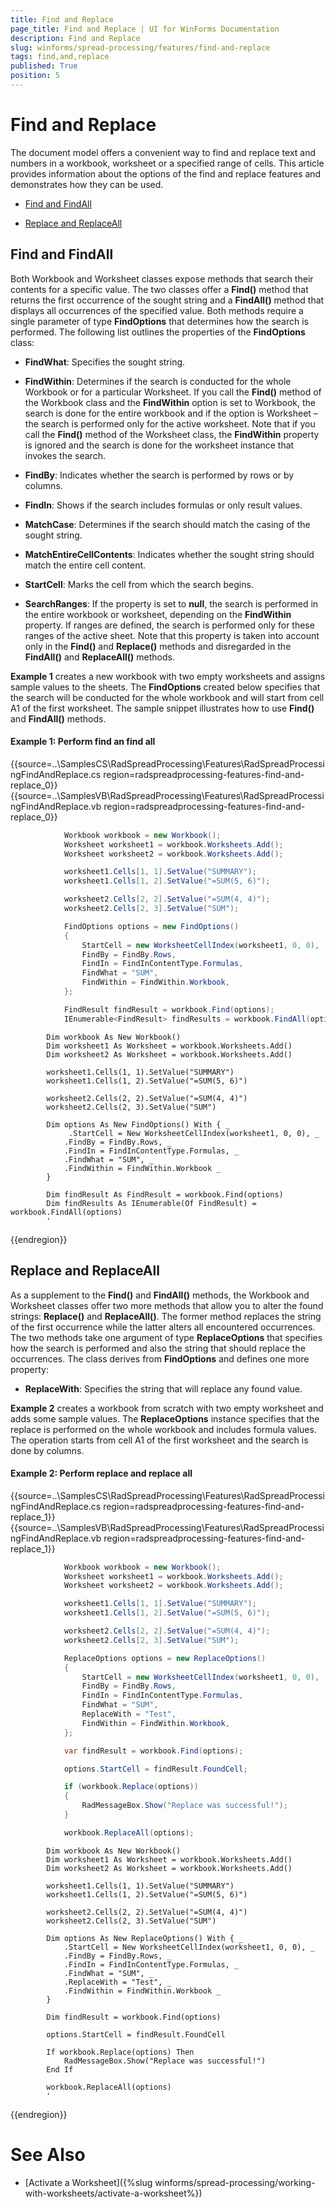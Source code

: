 ```yaml
---
title: Find and Replace
page_title: Find and Replace | UI for WinForms Documentation
description: Find and Replace
slug: winforms/spread-processing/features/find-and-replace
tags: find,and,replace
published: True
position: 5
---
```


# Find and Replace

The document model offers a convenient way to find and replace text and numbers in a workbook, worksheet or a specified range of cells. This article provides information about the options of the find and replace features and demonstrates how they can be used.

* [Find and FindAll](#find-and-findall)

* [Replace and ReplaceAll](#replace-and-replaceall)

## Find and FindAll

Both Workbook and Worksheet classes expose methods that search their contents for a specific value. The two classes offer a __Find()__ method that returns the first occurrence of the sought string and a __FindAll()__ method that displays all occurrences of the specified value. Both methods require a single parameter of type __FindOptions__ that determines how the search is performed. The following list outlines the properties of the __FindOptions__ class:
        

* __FindWhat__: Specifies the sought string.
            

* __FindWithin__: Determines if the search is conducted for the whole Workbook or for a particular Worksheet. If you call the __Find()__ method of the Workbook class and the __FindWithin__ option is set to Workbook, the search is done for the entire workbook and if the option is Worksheet – the search is performed only for the active worksheet. Note that if you call the __Find()__ method of the Worksheet class, the __FindWithin__ property is ignored and the search is done for the worksheet instance that invokes the search.
            

* __FindBy__: Indicates whether the search is performed by rows or by columns.
            

* __FindIn__: Shows if the search includes formulas or only result values.
            

* __MatchCase__: Determines if the search should match the casing of the sought string.
            

* __MatchEntireCellContents__: Indicates whether the sought string should match the entire cell content.
            

* __StartCell__: Marks the cell from which the search begins.
            

* __SearchRanges__: If the property is set to __null__, the search is performed in the entire workbook or worksheet, depending on the __FindWithin__ property. If ranges are defined, the search is performed only for these ranges of the active sheet. Note that this property is taken into account only in the __Find()__ and __Replace()__ methods and disregarded in the __FindAll()__ and __ReplaceAll()__ methods.
            

__Example 1__ creates a new workbook with two empty worksheets and assigns sample values to the sheets. The __FindOptions__ created below specifies that the search will be conducted for the whole workbook and will start from cell A1 of the first worksheet. The sample snippet illustrates how to use __Find()__ and __FindAll()__ methods.

#### Example 1: Perform find an find all

{{source=..\SamplesCS\RadSpreadProcessing\Features\RadSpreadProcessingFindAndReplace.cs region=radspreadprocessing-features-find-and-replace_0}} 
{{source=..\SamplesVB\RadSpreadProcessing\Features\RadSpreadProcessingFindAndReplace.vb region=radspreadprocessing-features-find-and-replace_0}} 

````C#
            Workbook workbook = new Workbook();
            Worksheet worksheet1 = workbook.Worksheets.Add();
            Worksheet worksheet2 = workbook.Worksheets.Add();

            worksheet1.Cells[1, 1].SetValue("SUMMARY");
            worksheet1.Cells[1, 2].SetValue("=SUM(5, 6)");

            worksheet2.Cells[2, 2].SetValue("=SUM(4, 4)");
            worksheet2.Cells[2, 3].SetValue("SUM");

            FindOptions options = new FindOptions()
            {
                StartCell = new WorksheetCellIndex(worksheet1, 0, 0),
                FindBy = FindBy.Rows,
                FindIn = FindInContentType.Formulas,
                FindWhat = "SUM",
                FindWithin = FindWithin.Workbook,
            };

            FindResult findResult = workbook.Find(options);
            IEnumerable<FindResult> findResults = workbook.FindAll(options);
````
````VB.NET
        Dim workbook As New Workbook()
        Dim worksheet1 As Worksheet = workbook.Worksheets.Add()
        Dim worksheet2 As Worksheet = workbook.Worksheets.Add()

        worksheet1.Cells(1, 1).SetValue("SUMMARY")
        worksheet1.Cells(1, 2).SetValue("=SUM(5, 6)")

        worksheet2.Cells(2, 2).SetValue("=SUM(4, 4)")
        worksheet2.Cells(2, 3).SetValue("SUM")

        Dim options As New FindOptions() With { _
             .StartCell = New WorksheetCellIndex(worksheet1, 0, 0), _
            .FindBy = FindBy.Rows, _
            .FindIn = FindInContentType.Formulas, _
            .FindWhat = "SUM", _
            .FindWithin = FindWithin.Workbook _
        }

        Dim findResult As FindResult = workbook.Find(options)
        Dim findResults As IEnumerable(Of FindResult) = workbook.FindAll(options)
        '
````

{{endregion}} 

## Replace and ReplaceAll

As a supplement to the __Find()__ and __FindAll()__ methods, the Workbook and Worksheet classes offer two more methods that allow you to alter the found strings: __Replace()__ and __ReplaceAll()__. The former method replaces the string of the first occurrence while the latter alters all encountered occurrences. The two methods take one argument of type __ReplaceOptions__ that specifies how the search is performed and also the string that should replace the occurrences. The class derives from __FindOptions__ and defines one more property:
        
* __ReplaceWith__: Specifies the string that will replace any found value.

__Example 2__ creates a workbook from scratch with two empty worksheet and adds some sample values. The __ReplaceOptions__ instance specifies that the replace is performed on the whole workbook and includes formula values. The operation starts from cell A1 of the first worksheet and the search is done by columns.

#### Example 2: Perform replace and replace all

{{source=..\SamplesCS\RadSpreadProcessing\Features\RadSpreadProcessingFindAndReplace.cs region=radspreadprocessing-features-find-and-replace_1}} 
{{source=..\SamplesVB\RadSpreadProcessing\Features\RadSpreadProcessingFindAndReplace.vb region=radspreadprocessing-features-find-and-replace_1}} 

````C#
            Workbook workbook = new Workbook();
            Worksheet worksheet1 = workbook.Worksheets.Add();
            Worksheet worksheet2 = workbook.Worksheets.Add();

            worksheet1.Cells[1, 1].SetValue("SUMMARY");
            worksheet1.Cells[1, 2].SetValue("=SUM(5, 6)");

            worksheet2.Cells[2, 2].SetValue("=SUM(4, 4)");
            worksheet2.Cells[2, 3].SetValue("SUM");

            ReplaceOptions options = new ReplaceOptions()
            {
                StartCell = new WorksheetCellIndex(worksheet1, 0, 0),
                FindBy = FindBy.Rows,
                FindIn = FindInContentType.Formulas,
                FindWhat = "SUM",
                ReplaceWith = "Test",
                FindWithin = FindWithin.Workbook,
            };

            var findResult = workbook.Find(options);

            options.StartCell = findResult.FoundCell;

            if (workbook.Replace(options))
            {
                RadMessageBox.Show("Replace was successful!");
            }

            workbook.ReplaceAll(options);
````
````VB.NET
        Dim workbook As New Workbook()
        Dim worksheet1 As Worksheet = workbook.Worksheets.Add()
        Dim worksheet2 As Worksheet = workbook.Worksheets.Add()

        worksheet1.Cells(1, 1).SetValue("SUMMARY")
        worksheet1.Cells(1, 2).SetValue("=SUM(5, 6)")

        worksheet2.Cells(2, 2).SetValue("=SUM(4, 4)")
        worksheet2.Cells(2, 3).SetValue("SUM")

        Dim options As New ReplaceOptions() With { _
            .StartCell = New WorksheetCellIndex(worksheet1, 0, 0), _
            .FindBy = FindBy.Rows, _
            .FindIn = FindInContentType.Formulas, _
            .FindWhat = "SUM", _
            .ReplaceWith = "Test", _
            .FindWithin = FindWithin.Workbook _
        }

        Dim findResult = workbook.Find(options)

        options.StartCell = findResult.FoundCell

        If workbook.Replace(options) Then
            RadMessageBox.Show("Replace was successful!")
        End If

        workbook.ReplaceAll(options)
        '
````

{{endregion}} 

# See Also

 * [Activate a Worksheet]({%slug winforms/spread-processing/working-with-worksheets/activate-a-worksheet%})

